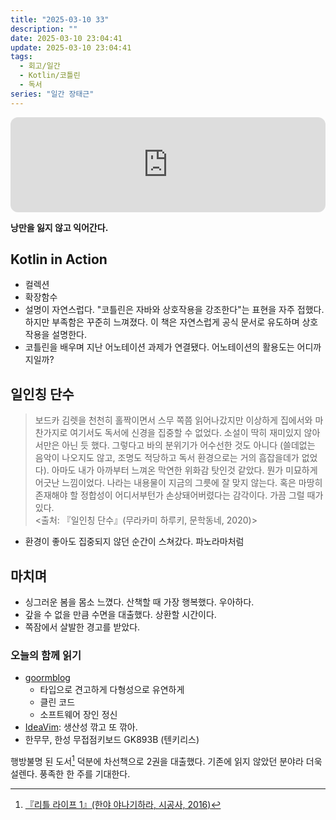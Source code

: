 ```yaml
---
title: "2025-03-10 33"
description: ""
date: 2025-03-10 23:04:41
update: 2025-03-10 23:04:41
tags:
  - 회고/일간
  - Kotlin/코틀린
  - 독서
series: "일간 장태근" 
---
```


<iframe style="border-radius:12px" src="https://open.spotify.com/embed/track/3tqXynBuF095sqRV9OjwNJ?utm_source=generator" width="100%" height="152" frameBorder="0" allowfullscreen="" allow="autoplay; clipboard-write; encrypted-media; fullscreen; picture-in-picture" loading="lazy"></iframe>

**낭만을 잃지 않고 익어간다.**

## Kotlin in Action

- 컬렉션
- 확장함수
- 설명이 자연스럽다. "코틀린은 자바와 상호작용을 강조한다"는 표현을 자주 접했다. 하지만 부족함은 꾸준히 느껴졌다. 이 책은 자연스럽게 공식 문서로
  유도하며 상호작용을 설명한다.
- 코틀린을 배우며 지난 어노테이션 과제가 연결됐다. 어노테이션의 활용도는 어디까지일까?

## 일인칭 단수

> 보드카 김렛을 천천히 홀짝이면서 스무 쪽쯤 읽어나갔지만 이상하게 집에서와 마찬가지로 여기서도
> 독서에 신경을 집중할 수 없었다. 소설이 딱히 재미있지 않아서만은 아닌 듯 했다. 그렇다고 바의 분위기가 어수선한 것도 아니다
> (쓸데없는 음악이 나오지도 않고, 조명도 적당하고 독서 환경으로는 거의 흠잡을데가 없었다). 아마도 내가 아까부터 느껴온 막연한 위화감 탓인것 같았다.
> 뭔가 미묘하게 어긋난 느낌이었다. 나라는 내용물이 지금의 그릇에 잘 맞지 않는다. 혹은 마땅히 존재해야 할 정합성이 어디서부턴가 손상돼어버렸다는 감각이다.
> 가끔 그럴 때가 있다.<br>
> <출처: 『일인칭 단수』(무라카미 하루키, 문학동네, 2020)>

- 환경이 좋아도 집중되지 않던 순간이 스쳐갔다. 파노라마처럼

## 마치며

- 싱그러운 봄을 몸소 느꼈다. 산책할 때 가장 행복했다. 우아하다.
- 갚을 수 없을 만큼 수면을 대출했다. 상환할 시간이다.
- 쪽잠에서 살발한 경고를 받았다.

### 오늘의 함께 읽기

- [goormblog](https://blog.goorm.io/commit/)
    - 타입으로 견고하게 다형성으로 유연하게
    - 클린 코드
    - 소프트웨어 장인 정신
- [IdeaVim](https://blog.jetbrains.com/ko/webstorm/2022/11/ideavim-in-webstorm/): 생산성 깎고 또 깎아.
- 한무무, 한성 무접점키보드 GK893B (텐키리스)

행방불명 된 도서[^1] 덕분에 차선책으로 2권을 대출했다. 기존에 읽지 않았던 분야라 더욱 설렌다. 풍족한 한 주를 기대한다.

[^1]: [『리틀 라이프 1』(한야 야나기하라, 시공사, 2016)](https://product.kyobobook.co.kr/detail/S000000733954)
